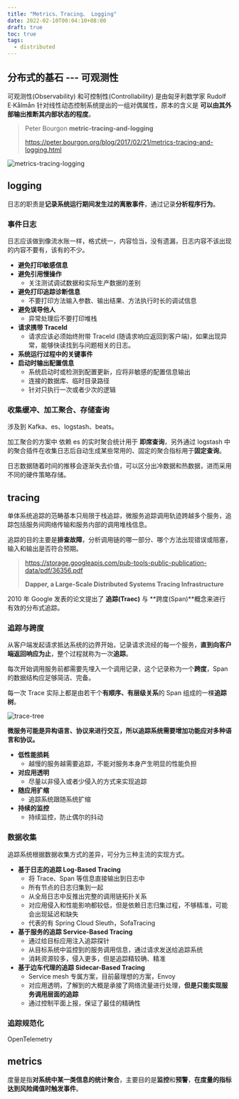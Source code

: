 ```yaml
---
title: "Metrics、Tracing、 Logging"
date: 2022-02-10T00:04:10+08:00
draft: true
toc: true
tags: 
  - distributed
---
```


## 分布式的基石 --- 可观测性

可观测性(Observability) 和可控制性(Controllability) 是由匈牙利数学家 Rudolf E·Kålmån 针对线性动态控制系统提出的一组对偶属性，原本的含义是 **可以由其外部输出推断其内部状态的程度**。

> Peter Bourgon **metric-tracing-and-logging**
>
> https://peter.bourgon.org/blog/2017/02/21/metrics-tracing-and-logging.html



![metrics-tracing-logging](https://s2.loli.net/2022/02/10/8NBKUCrGp6aIjiM.png)

## logging

日志的职责是**记录系统运行期间发生过的离散事件**，通过记录**分析程序行为**。

### 事件日志

日志应该做到像流水账一样，格式统一，内容恰当，没有遗漏，日志内容不该出现的内容不要有，该有的不少。

- **避免打印敏感信息**
- **避免引用慢操作**
  - 关注测试调试数据和实际生产数据的差别
- **避免打印追踪诊断信息** 
  - 不要打印方法输入参数、输出结果、方法执行时长的调试信息
- **避免误导他人**
  - 异常处理后不要打印堆栈
- **请求携带 TraceId**
  - 请求应该必须始终附带 TraceId (随请求响应返回到客户端)，如果出现异常，能够快读找到与问题相关的日志。
- **系统运行过程中的关键事件**
- **启动时输出配置信息**
  - 系统启动时或检测到配置更新，应将非敏感的配置信息输出
  - 连接的数据库、临时目录路径
  - 针对只执行一次或者少次的逻辑

### 收集缓冲、加工聚合、存储查询

涉及到 Kafka、es、logstash、beats。

加工聚合的方案中 依赖 es 的实时聚合统计用于 **即席查询**，另外通过 logstash 中的聚合插件在收集日志后自动生成某些常用的、固定的聚合指标用于**固定查询**。

日志数据随着时间的推移会逐渐失去价值，可以区分出冷数据和热数据，进而采用不同的硬件策略存储。

## tracing

单体系统追踪的范畴基本只局限于栈追踪，微服务追踪调用轨迹跨越多个服务，追踪包括服务间网络传输和服务内部的调用堆栈信息。

追踪的目的主要是**排查故障**，分析调用链的哪一部分、哪个方法出现错误或阻塞，输入和输出是否符合预期。



> https://storage.googleapis.com/pub-tools-public-publication-data/pdf/36356.pdf
>
> **Dapper, a Large-Scale Distributed Systems Tracing Infrastructure**

2010 年 Google 发表的论文提出了 **追踪(Traec)** 与 **跨度(Span)**概念来进行有效的分布式追踪。

### 追踪与跨度

从客户端发起请求抵达系统的边界开始，记录请求流经的每一个服务，**直到向客户端返回响应为止**，整个过程就称为一次**追踪**。

每次开始调用服务前都需要先埋入一个调用记录，这个记录称为一个**跨度**，Span 的数据结构应足够简洁、完备。

每一次 Trace 实际上都是由若干个**有顺序、有层级关系**的 Span 组成的一棵**追踪树**。

![trace-tree](https://s2.loli.net/2022/02/11/c68MnvQBfKT37is.png)

**微服务可能是异构语言、协议来进行交互，所以追踪系统需要增加功能应对多种语言和协议。**

- **低性能损耗**
  - 越慢的服务越需要追踪，不能对服务本身产生明显的性能负担
- **对应用透明**
  - 尽量以非侵入或者少侵入的方式来实现追踪
- **随应用扩缩**
  - 追踪系统跟随系统扩缩
- **持续的监控**
  - 持续监控，防止偶尔的抖动

### 数据收集

追踪系统根据数据收集方式的差异，可分为三种主流的实现方式。

- **基于日志的追踪 Log-Based Tracing**
  - 将 Trace、Span 等信息直接输出到日志中
  - 所有节点的日志归集到一起
  - 从全局日志中反推出完整的调用链拓扑关系
  - 对应用侵入和性能影响都较低，但是依赖日志归集过程，不够精准，可能会出现延迟和缺失
  - 代表的有 Spring Cloud Sleuth，SofaTracing
- **基于服务的追踪 Service-Based Tracing**
  - 通过给目标应用注入追踪探针
  - 从目标系统中监控到的服务调用信息，通过请求发送给追踪系统
  - 消耗资源较多，侵入更多，但是追踪精较确、精准
- **基于边车代理的追踪 Sidecar-Based Tracing**
  - Service mesh 专属方案，目前最理想的方案，Envoy
  - 对应用透明，了解到的大概是承接了网络流量进行处理，**但是只能实现服务调用层面的追踪**
  - 通过控制平面上报，保证了最佳的精确性

### 追踪规范化

OpenTelemetry

## metrics

度量是指**对系统中某一类信息的统计聚合**，主要目的是**监控**和**预警**，**在度量的指标达到风险阈值时触发事件**。



## 
